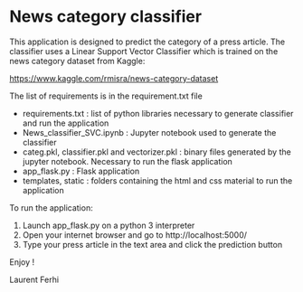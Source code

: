 # News category classifier

This application is designed to predict the category of a press article. The classifier uses a Linear Support Vector Classifier which is trained on the news category dataset from Kaggle:

https://www.kaggle.com/rmisra/news-category-dataset

The list of requirements is in the requirement.txt file

- requirements.txt : list of python libraries necessary to generate classifier and run the application
- News_classifier_SVC.ipynb : Jupyter notebook used to generate the classifier
- categ.pkl, classifier.pkl and vectorizer.pkl : binary files generated by the jupyter notebook. Necessary to run the flask application
- app_flask.py : Flask application
- templates, static : folders containing the html and css material to run the application

To run the application:

1) Launch app_flask.py on a python 3 interpreter
2) Open your internet browser and go to http://localhost:5000/
3) Type your press article in the text area and click the prediction button

Enjoy !

Laurent Ferhi